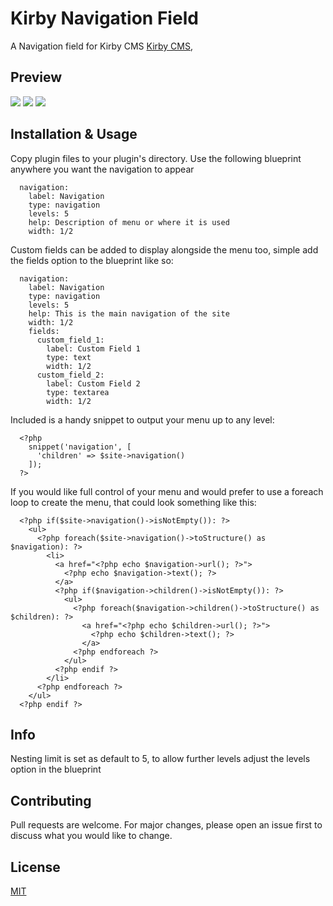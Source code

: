 # Kirby Navigation Field
A Navigation field for Kirby CMS [Kirby CMS](https://getkirby.com),

## Preview
![](https://github.com/chrisbeluga/kirby-navigation/blob/main/navigation-demo-1.png)
![](https://github.com/chrisbeluga/kirby-navigation/blob/main/navigation-demo-2.png)
![](https://github.com/chrisbeluga/kirby-navigation/blob/main/navigation-demo-3.png)

## Installation & Usage
Copy plugin files to your plugin's directory. Use the following blueprint  anywhere you want the navigation to appear

```
  navigation:
    label: Navigation
    type: navigation
    levels: 5
    help: Description of menu or where it is used
    width: 1/2
```

Custom fields can be added to display alongside the menu too, simple add the fields option to the blueprint like so:

```
  navigation:
    label: Navigation
    type: navigation
    levels: 5
    help: This is the main navigation of the site
    width: 1/2
    fields:
	  custom_field_1:
	    label: Custom Field 1
	    type: text
	    width: 1/2
	  custom_field_2:
	    label: Custom Field 2
	    type: textarea
	    width: 1/2
```

Included is a handy snippet to output your menu up to any level:

```
  <?php
    snippet('navigation', [
      'children' => $site->navigation()
    ]);
  ?>
```

If you would like full control of your menu and would prefer to use a foreach loop to create the menu, that could look something like this:

```
  <?php if($site->navigation()->isNotEmpty()): ?>
    <ul>
      <?php foreach($site->navigation()->toStructure() as $navigation): ?>
        <li>
          <a href="<?php echo $navigation->url(); ?>">
            <?php echo $navigation->text(); ?>
          </a>
          <?php if($navigation->children()->isNotEmpty()): ?>
            <ul>
              <?php foreach($navigation->children()->toStructure() as $children): ?>
                <a href="<?php echo $children->url(); ?>">
                  <?php echo $children->text(); ?>
                </a>
              <?php endforeach ?>
            </ul>
          <?php endif ?>
        </li>
      <?php endforeach ?>
    </ul>
  <?php endif ?>
```

## Info
Nesting limit is set as default to 5, to allow further levels adjust the levels option in the blueprint

## Contributing
Pull requests are welcome. For major changes, please open an issue first to discuss what you would like to change.

## License
[MIT](https://choosealicense.com/licenses/mit/)

